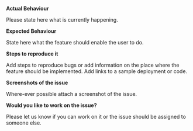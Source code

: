**Actual Behaviour**

Please state here what is currently happening.

**Expected Behaviour**

State here what the feature should enable the user to do.

**Steps to reproduce it**

Add steps to reproduce bugs or add information on the place where the feature should be implemented. Add links to a sample deployment or code.

**Screenshots of the issue**

Where-ever possible attach a screenshot of the issue.

**Would you like to work on the issue?**

Please let us know if you can work on it or the issue should be assigned to someone else.
